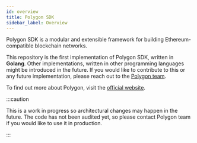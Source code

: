 ```yaml
---
id: overview 
title: Polygon SDK
sidebar_label: Overview
---
```


Polygon SDK is a modular and extensible framework for building Ethereum-compatible blockchain networks.

This repository is the first implementation of Polygon SDK, written in **Golang**. Other implementations, written in other
programming languages might be introduced in the future. If you would like to contribute to this or any future
implementation, please reach out to the [Polygon team](mailto:contact@polygon.technology).

To find out more about Polygon, visit the [official website](https://polygon.technology).

:::caution

This is a work in progress so architectural changes may happen in the future. The code has not been audited
yet, so please contact Polygon team if you would like to use it in production.

:::